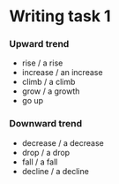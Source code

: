 # Writing task 1

### Upward trend
  - rise / a rise
  - increase / an increase
  - climb / a climb
  - grow / a growth
  - go up

### Downward trend
  - decrease / a decrease
  - drop / a drop
  - fall / a fall
  - decline / a decline

